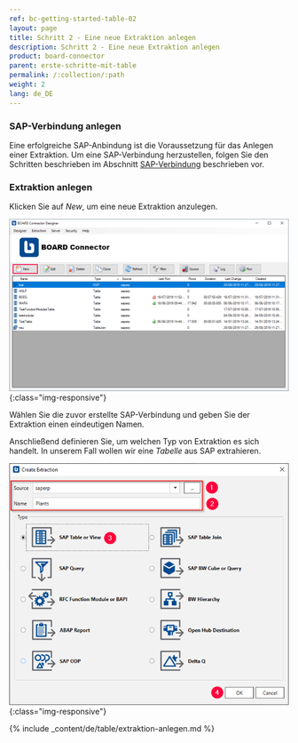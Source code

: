 ```yaml
---
ref: bc-getting-started-table-02
layout: page
title: Schritt 2 - Eine neue Extraktion anlegen
description: Schritt 2 - Eine neue Extraktion anlegen
product: board-connector
parent: erste-schritte-mit-table
permalink: /:collection/:path
weight: 2
lang: de_DE
---
```



### SAP-Verbindung anlegen

Eine erfolgreiche SAP-Anbindung ist die Voraussetzung für das Anlegen einer Extraktion. Um eine SAP-Verbindung herzustellen, folgen Sie den Schritten beschrieben im Abschnitt [SAP-Verbindung](../einfuehrung/sap-verbindungen-anlegen) beschrieben vor. 


### Extraktion anlegen

Klicken Sie auf *New*, um eine neue Extraktion anzulegen.

![Create-New-Table-Extraction](/img/content/bc_extraction_anlegen.png){:class="img-responsive"}

Wählen Sie die zuvor erstellte SAP-Verbindung und geben Sie der Extraktion einen eindeutigen Namen.

Anschließend definieren Sie, um welchen Typ von Extraktion es sich handelt. In unserem Fall wollen wir eine *Tabelle* aus SAP extrahieren. 

![Add-Extraction](/img/content/bc_tabellen_extraktion_anlegen.png){:class="img-responsive"}

{% include _content/de/table/extraktion-anlegen.md  %}

